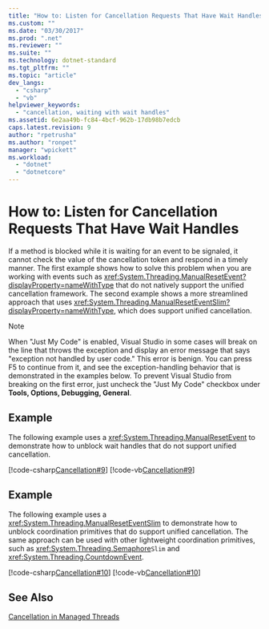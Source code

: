 ```yaml
---
title: "How to: Listen for Cancellation Requests That Have Wait Handles"
ms.custom: ""
ms.date: "03/30/2017"
ms.prod: ".net"
ms.reviewer: ""
ms.suite: ""
ms.technology: dotnet-standard
ms.tgt_pltfrm: ""
ms.topic: "article"
dev_langs: 
  - "csharp"
  - "vb"
helpviewer_keywords: 
  - "cancellation, waiting with wait handles"
ms.assetid: 6e2aa49b-fc84-4bcf-962b-17db98b7edcb
caps.latest.revision: 9
author: "rpetrusha"
ms.author: "ronpet"
manager: "wpickett"
ms.workload: 
  - "dotnet"
  - "dotnetcore"
---
```

# How to: Listen for Cancellation Requests That Have Wait Handles
If a method is blocked while it is waiting for an event to be signaled, it cannot check the value of the cancellation token and respond in a timely manner. The first example shows how to solve this problem when you are working with events such as <xref:System.Threading.ManualResetEvent?displayProperty=nameWithType> that do not natively support the unified cancellation framework. The second example shows a more streamlined approach that uses <xref:System.Threading.ManualResetEventSlim?displayProperty=nameWithType>, which does support unified cancellation.  
  
> [!NOTE]
>  When "Just My Code" is enabled, Visual Studio in some cases will break on the line that throws the exception and display an error message that says "exception not handled by user code." This error is benign. You can press F5 to continue from it, and see the exception-handling behavior that is demonstrated in the examples below. To prevent Visual Studio from breaking on the first error, just uncheck the "Just My Code" checkbox under **Tools, Options, Debugging, General**.  
  
## Example  
 The following example uses a <xref:System.Threading.ManualResetEvent> to demonstrate how to unblock wait handles that do not support unified cancellation.  
  
 [!code-csharp[Cancellation#9](../../../samples/snippets/csharp/VS_Snippets_Misc/cancellation/cs/cancellationex9.cs#9)]
 [!code-vb[Cancellation#9](../../../samples/snippets/visualbasic/VS_Snippets_Misc/cancellation/vb/cancellationex9.vb#9)]  
  
## Example  
 The following example uses a <xref:System.Threading.ManualResetEventSlim> to demonstrate how to unblock coordination primitives that do support unified cancellation. The same approach can be used with other lightweight coordination primitives, such as <xref:System.Threading.Semaphore>`Slim` and <xref:System.Threading.CountdownEvent>.  
  
 [!code-csharp[Cancellation#10](../../../samples/snippets/csharp/VS_Snippets_Misc/cancellation/cs/cancellationex10.cs#10)]
 [!code-vb[Cancellation#10](../../../samples/snippets/visualbasic/VS_Snippets_Misc/cancellation/vb/cancellationex10.vb#10)]  
  
## See Also  
 [Cancellation in Managed Threads](../../../docs/standard/threading/cancellation-in-managed-threads.md)
